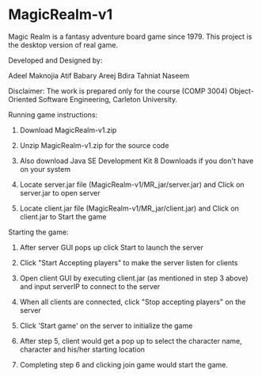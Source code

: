 # MagicRealm-v1
Magic Realm is a fantasy adventure board game since 1979. This project is the desktop version of real game.


Developed and Designed by:

Adeel Maknojia
Atif Babary
Areej Bdira
Tahniat Naseem

Disclaimer: The work is prepared only for the course (COMP 3004) Object-Oriented Software Engineering, Carleton University.


Running game instructions:

1) Download MagicRealm-v1.zip

2) Unzip MagicRealm-v1.zip  for the source code

2) Also download Java SE Development Kit 8 Downloads if you don't have on your system

3) Locate server.jar file (MagicRealm-v1/MR_jar/server.jar) and Click on server.jar to open server

4) Locate client.jar file (MagicRealm-v1/MR_jar/client.jar) and Click on client.jar to Start the game 

Starting the game: 

1) After server GUI pops up click Start to launch the server

2) Click "Start Accepting players" to make the server listen for clients
 
3) Open client GUI by executing client.jar (as mentioned in step 3 above)  and input serverIP to connect to the server

4) When all clients are connected, click "Stop accepting players" on the  server

5) Click 'Start game' on the server to initialize the game

6) After step 5, client would get a pop up to select the character name, character and his/her starting location

7) Completing step 6 and clicking join game would start the game.


